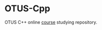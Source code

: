 # OTUS-Cpp
OTUS C++ online [course](https://otus.ru/lessons/razrabotchik-c++/) studying repository.

